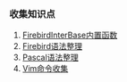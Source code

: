 ### 收集知识点
1. [FirebirdInterBase内置函数](./docs/FirebirdInterBase%E5%86%85%E7%BD%AE%E5%87%BD%E6%95%B0.md)
2. [Firebird语法整理](./docs/Firebird%E8%AF%AD%E6%B3%95%E6%95%B4%E7%90%86.md)
3. [Pascal语法整理](./docs/Pascal%E8%AF%AD%E6%B3%95%E6%95%B4%E7%90%86.md)
4. [Vim命令收集](./docs/Vim%E5%91%BD%E4%BB%A4%E6%94%B6%E9%9B%86.md)

